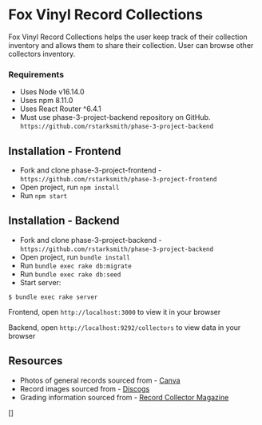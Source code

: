 # Fox Vinyl Record Collections
Fox Vinyl Record Collections helps the user keep track of their collection inventory and allows them to share their collection. User can browse other collectors inventory. 

### Requirements
* Uses Node v16.14.0
* Uses npm 8.11.0
* Uses React Router ^6.4.1
* Must use phase-3-project-backend repository on GitHub.
    `https://github.com/rstarksmith/phase-3-project-backend`

## Installation - Frontend
- Fork and clone phase-3-project-frontend -
    `https://github.com/rstarksmith/phase-3-project-frontend`
- Open project, run `npm install`
- Run `npm start`

## Installation - Backend
- Fork and clone phase-3-project-backend -  
    `https://github.com/rstarksmith/phase-3-project-backend`
- Open project, run `bundle install`
- Run `bundle exec rake db:migrate`
- Run `bundle exec rake db:seed`
- Start server:
```console
$ bundle exec rake server
```


Frontend, open `http://localhost:3000` to view it in your browser

Backend, open `http://localhost:9292/collectors` to view data in your browser

## Resources
- Photos of general records sourced from - [Canva] 
- Record images sourced from - [Discogs]
- Grading information sourced from - [Record Collector Magazine]


[Canva]: https://www.canva.com/
[Discogs]: https://www.discogs.com/
[Record Collector Magazine]: https://recordcollectormag.com/
[]




